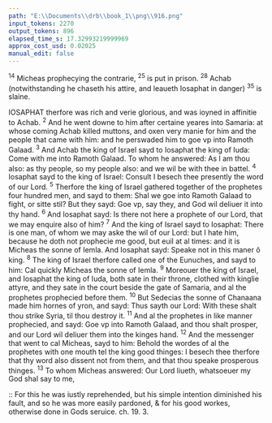 ```yaml
---
path: "E:\\Documents\\drb\\book_1\\png\\916.png"
input_tokens: 2270
output_tokens: 896
elapsed_time_s: 17.32993219999969
approx_cost_usd: 0.02025
manual_edit: false
---
```

<sup>14</sup> Micheas prophecying the contrarie, <sup>25</sup> is put in prison. <sup>28</sup> Achab (notwithstanding he chaseth his attire, and leaueth Iosaphat in danger) <sup>35</sup> is slaine.

IOSAPHAT therfore was rich and verie glorious, and was ioyned in affinitie to Achab. <sup>2</sup> And he went downe to him after certaine yeares into Samaria: at whose coming Achab killed muttons, and oxen very manie for him and the people that came with him: and he perswaded him to goe vp into Ramoth Galaad. <sup>3</sup> And Achab the king of Israel sayd to Iosaphat the king of Iuda: Come with me into Ramoth Galaad. To whom he answered: As I am thou also: as thy people, so my people also: and we wil be with thee in battel. <sup>4</sup> Iosaphat sayd to the king of Israel: Consult I besech thee presently the word of our Lord. <sup>5</sup> Therfore the king of Israel gathered together of the prophetes four hundred men, and sayd to them: Shal we goe into Ramoth Galaad to fight, or sitte stil? But they sayd: Goe vp, say they, and God wil deliuer it into thy hand. <sup>6</sup> And Iosaphat sayd: Is there not here a prophete of our Lord, that we may enquire also of him? <sup>7</sup> And the king of Israel sayd to Iosaphat: There is one man, of whom we may aske the wil of our Lord: but I hate him, because he doth not prophecie me good, but euil at al times: and it is Micheas the sonne of Iemla. And Iosaphat sayd: Speake not in this maner ô king. <sup>8</sup> The king of Israel therfore called one of the Eunuches, and sayd to him: Cal quickly Micheas the sonne of Iemla. <sup>9</sup> Moreouer the king of Israel, and Iosaphat the king of Iuda, both sate in their throne, clothed with kinglie attyre, and they sate in the court beside the gate of Samaria, and al the prophetes prophecied before them. <sup>10</sup> But Sedecias the sonne of Chanaana made him hornes of yron, and sayd: Thus sayth our Lord: With these shalt thou strike Syria, til thou destroy it. <sup>11</sup> And al the prophetes in like manner prophecied, and sayd: Goe vp into Ramoth Galaad, and thou shalt prosper, and our Lord wil deliuer them into the kinges hand. <sup>12</sup> And the messenger that went to cal Micheas, sayd to him: Behold the wordes of al the prophetes with one mouth tel the king good thinges: I besech thee therfore that thy word also dissent not from them, and that thou speake prosperous thinges. <sup>13</sup> To whom Micheas answered: Our Lord liueth, whatsoeuer my God shal say to me,

<aside>:: For this he was iustly reprehended, but his simple intention diminished his fault, and so he was more easily pardoned, & for his good workes, otherwise done in Gods seruice. ch. 19. 3.</aside>

[^1]: ch. 19. 3.